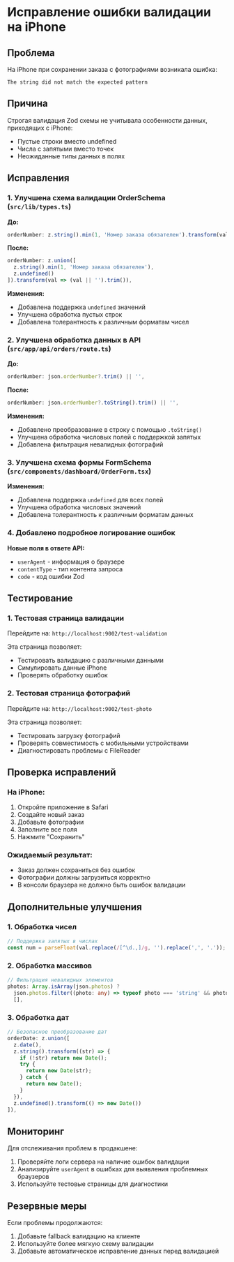 # Исправление ошибки валидации на iPhone

## Проблема
На iPhone при сохранении заказа с фотографиями возникала ошибка:
```
The string did not match the expected pattern
```

## Причина
Строгая валидация Zod схемы не учитывала особенности данных, приходящих с iPhone:
- Пустые строки вместо undefined
- Числа с запятыми вместо точек
- Неожиданные типы данных в полях

## Исправления

### 1. Улучшена схема валидации OrderSchema (`src/lib/types.ts`)

**До:**
```typescript
orderNumber: z.string().min(1, 'Номер заказа обязателен').transform(val => val.trim()),
```

**После:**
```typescript
orderNumber: z.union([
  z.string().min(1, 'Номер заказа обязателен'),
  z.undefined()
]).transform(val => (val || '').trim()),
```

**Изменения:**
- Добавлена поддержка `undefined` значений
- Улучшена обработка пустых строк
- Добавлена толерантность к различным форматам чисел

### 2. Улучшена обработка данных в API (`src/app/api/orders/route.ts`)

**До:**
```typescript
orderNumber: json.orderNumber?.trim() || '',
```

**После:**
```typescript
orderNumber: json.orderNumber?.toString().trim() || '',
```

**Изменения:**
- Добавлено преобразование в строку с помощью `.toString()`
- Улучшена обработка числовых полей с поддержкой запятых
- Добавлена фильтрация невалидных фотографий

### 3. Улучшена схема формы FormSchema (`src/components/dashboard/OrderForm.tsx`)

**Изменения:**
- Добавлена поддержка `undefined` для всех полей
- Улучшена обработка числовых значений
- Добавлена толерантность к различным форматам данных

### 4. Добавлено подробное логирование ошибок

**Новые поля в ответе API:**
- `userAgent` - информация о браузере
- `contentType` - тип контента запроса
- `code` - код ошибки Zod

## Тестирование

### 1. Тестовая страница валидации
Перейдите на: `http://localhost:9002/test-validation`

Эта страница позволяет:
- Тестировать валидацию с различными данными
- Симулировать данные iPhone
- Проверять обработку ошибок

### 2. Тестовая страница фотографий
Перейдите на: `http://localhost:9002/test-photo`

Эта страница позволяет:
- Тестировать загрузку фотографий
- Проверять совместимость с мобильными устройствами
- Диагностировать проблемы с FileReader

## Проверка исправлений

### На iPhone:
1. Откройте приложение в Safari
2. Создайте новый заказ
3. Добавьте фотографии
4. Заполните все поля
5. Нажмите "Сохранить"

### Ожидаемый результат:
- Заказ должен сохраниться без ошибок
- Фотографии должны загрузиться корректно
- В консоли браузера не должно быть ошибок валидации

## Дополнительные улучшения

### 1. Обработка чисел
```typescript
// Поддержка запятых в числах
const num = parseFloat(val.replace(/[^\d.,]/g, '').replace(',', '.'));
```

### 2. Обработка массивов
```typescript
// Фильтрация невалидных элементов
photos: Array.isArray(json.photos) ? 
  json.photos.filter((photo: any) => typeof photo === 'string' && photo.trim() !== '') : 
  [],
```

### 3. Обработка дат
```typescript
// Безопасное преобразование дат
orderDate: z.union([
  z.date(), 
  z.string().transform((str) => {
    if (!str) return new Date();
    try {
      return new Date(str);
    } catch {
      return new Date();
    }
  }),
  z.undefined().transform(() => new Date())
]),
```

## Мониторинг

Для отслеживания проблем в продакшене:
1. Проверяйте логи сервера на наличие ошибок валидации
2. Анализируйте `userAgent` в ошибках для выявления проблемных браузеров
3. Используйте тестовые страницы для диагностики

## Резервные меры

Если проблемы продолжаются:
1. Добавьте fallback валидацию на клиенте
2. Используйте более мягкую схему валидации
3. Добавьте автоматическое исправление данных перед валидацией 